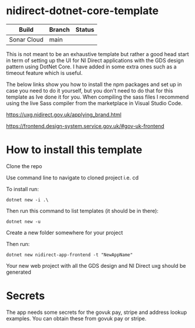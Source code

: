 # nidirect-dotnet-core-template


| Build  | Branch | Status |
| ------------- | ------------- | ------------- |
| Sonar Cloud  | main  | |

This is not meant to be an exhaustive template but rather a good head start in term of setting up the UI for NI Direct applications with the GDS design pattern using DotNet Core. I have added in some extra ones such as a timeout feature which is useful.

The below links show you how to install the npm packages and set up in case you need to do it yourself, but you don't need to do that for this template as Ive done it for you. When compiling the sass files I recommend using the live Sass compiler from the marketplace in Visual Studio Code.

https://uxg.nidirect.gov.uk/applying_brand.html

https://frontend.design-system.service.gov.uk/#gov-uk-frontend

# How to install this template

Clone the repo

Use command line to navigate to cloned project i.e. cd

To install run:
```
dotnet new -i .\
```

Then run this command to list templates (it should be in there):

```
dotnet new -u
```

Create a new folder somewhere for your project

Then run:

```
dotnet new nidirect-app-frontend -t "NewAppName"
```

Your new web project with all the GDS design and NI Direct uxg should be generated

# Secrets

The app needs some secrets for the govuk pay, stripe and address lookup examples. You can obtain these from govuk pay or stripe.


